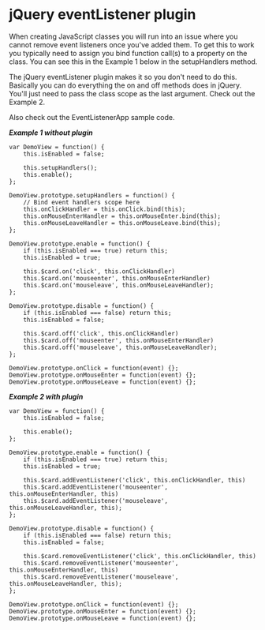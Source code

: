jQuery eventListener plugin
===========================

When creating JavaScript classes you will run into an issue where you cannot remove event listeners once you've added them.
To get this to work you typically need to assign you bind function call(s) to a property on the class. You can see this in the Example 1 below in the setupHandlers method.

The jQuery eventListener plugin makes it so you don't need to do this. Basically you can do everything the on and off methods does in jQuery. You'll just need to pass the class scope as the last argument. Check out the Example 2.

Also check out the EventListenerApp sample code.

___Example 1 without plugin___

```
var DemoView = function() {
    this.isEnabled = false;

    this.setupHandlers();
    this.enable();
};

DemoView.prototype.setupHandlers = function() {
    // Bind event handlers scope here
    this.onClickHandler = this.onClick.bind(this);
    this.onMouseEnterHandler = this.onMouseEnter.bind(this);
    this.onMouseLeaveHandler = this.onMouseLeave.bind(this);
};

DemoView.prototype.enable = function() {
    if (this.isEnabled === true) return this;
    this.isEnabled = true;

    this.$card.on('click', this.onClickHandler)
    this.$card.on('mouseenter', this.onMouseEnterHandler)
    this.$card.on('mouseleave', this.onMouseLeaveHandler);
};

DemoView.prototype.disable = function() {
    if (this.isEnabled === false) return this;
    this.isEnabled = false;

    this.$card.off('click', this.onClickHandler)
    this.$card.off('mouseenter', this.onMouseEnterHandler)
    this.$card.off('mouseleave', this.onMouseLeaveHandler);
};

DemoView.prototype.onClick = function(event) {};
DemoView.prototype.onMouseEnter = function(event) {};
DemoView.prototype.onMouseLeave = function(event) {};
```


___Example 2 with plugin___

```
var DemoView = function() {
    this.isEnabled = false;

    this.enable();
};

DemoView.prototype.enable = function() {
    if (this.isEnabled === true) return this;
    this.isEnabled = true;

    this.$card.addEventListener('click', this.onClickHandler, this)
    this.$card.addEventListener('mouseenter', this.onMouseEnterHandler, this)
    this.$card.addEventListener('mouseleave', this.onMouseLeaveHandler, this);
};

DemoView.prototype.disable = function() {
    if (this.isEnabled === false) return this;
    this.isEnabled = false;

    this.$card.removeEventListener('click', this.onClickHandler, this)
    this.$card.removeEventListener('mouseenter', this.onMouseEnterHandler, this)
    this.$card.removeEventListener('mouseleave', this.onMouseLeaveHandler, this);
};

DemoView.prototype.onClick = function(event) {};
DemoView.prototype.onMouseEnter = function(event) {};
DemoView.prototype.onMouseLeave = function(event) {};
```